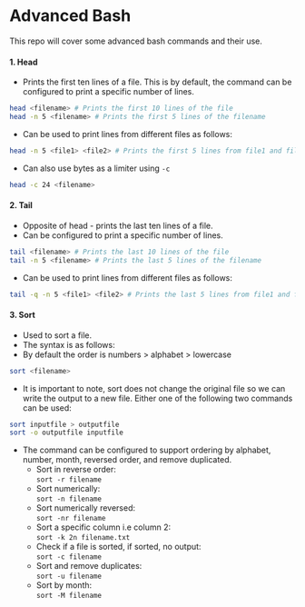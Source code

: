 # Advanced Bash
This repo will cover some advanced bash commands and their use.

#### 1. Head
* Prints the first ten lines of a file. This is by default, the command can be configured to print a specific number of lines.
```bash
head <filename> # Prints the first 10 lines of the file
head -n 5 <filename> # Prints the first 5 lines of the filename
```
* Can be used to print lines from different files as follows:
```bash
head -n 5 <file1> <file2> # Prints the first 5 lines from file1 and file2
```
* Can also use bytes as a limiter using `-c`
```bash
head -c 24 <filename>
```

#### 2. Tail
* Opposite of head - prints the last ten lines of a file.
* Can be configured to print a specific number of lines.
```bash
tail <filename> # Prints the last 10 lines of the file
tail -n 5 <filename> # Prints the last 5 lines of the filename
```
* Can be used to print lines from different files as follows:
```bash
tail -q -n 5 <file1> <file2> # Prints the last 5 lines from file1 and file2
```
#### 3. Sort
* Used to sort a file.
* The syntax is as follows:
* By default the order is numbers > alphabet > lowercase
```bash
sort <filename>
```
* It is important to note, sort does not change the original file so we can write the output to a new file. Either one of the following two commands can be used:
```bash
sort inputfile > outputfile
sort -o outputfile inputfile
```
* The command can be configured to support ordering by alphabet, number, month, reversed order, and remove duplicated.
  * Sort in reverse order:     
    `sort -r filename`    
  * Sort numerically:     
    `sort -n filename`    
  * Sort numerically reversed:    
    `sort -nr filename`       
  * Sort a specific column i.e column 2:     
    `sort -k 2n filename.txt`     
  * Check if a file is sorted, if sorted, no output:    
    `sort -c filename`   
  * Sort and remove duplicates:    
    `sort -u filename`      
  * Sort by month:    
    `sort -M filename`
